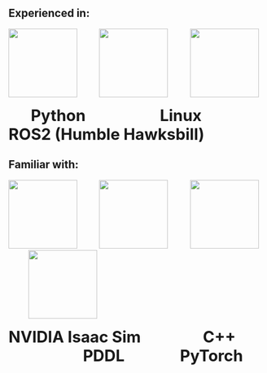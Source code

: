 ## Experienced in:
<p align="left">
  <img src="https://cdn.jsdelivr.net/gh/devicons/devicon/icons/python/python-original.svg" width="135" height="135" />
  &nbsp;&nbsp;&nbsp;&nbsp;&nbsp;&nbsp;&nbsp;&nbsp;&nbsp;
  <img src="https://upload.wikimedia.org/wikipedia/commons/3/35/Tux.svg" width="135" height="135" />
  &nbsp;&nbsp;&nbsp;&nbsp;&nbsp;&nbsp;&nbsp;&nbsp;&nbsp;
  <img src="https://us1.discourse-cdn.com/flex022/uploads/ros/original/2X/e/e2b80a2e45b12a397dbfebddb3abe92a1b4ce921.png" width="135" height="135" />
</p>
<p align="left">
  <span style="font-size: 2.2em; font-weight: bold;">&nbsp;&nbsp;&nbsp;&nbsp;&nbsp;&nbsp;Python</span>
  &nbsp;&nbsp;&nbsp;&nbsp;&nbsp;&nbsp;&nbsp;&nbsp;&nbsp;&nbsp;&nbsp;&nbsp;&nbsp;&nbsp;&nbsp;&nbsp;&nbsp;&nbsp;&nbsp;&nbsp;&nbsp;&nbsp;&nbsp;&nbsp;
  <span style="font-size: 2.2em; font-weight: bold;">&nbsp;&nbsp;&nbsp;&nbsp;&nbsp;&nbsp;Linux</span>
  &nbsp;&nbsp;&nbsp;&nbsp;&nbsp;&nbsp;&nbsp;&nbsp;&nbsp;&nbsp;&nbsp;&nbsp;&nbsp;&nbsp;&nbsp;&nbsp;&nbsp;&nbsp;&nbsp;&nbsp;
  <span style="font-size: 2.2em; font-weight: bold;">ROS2 (Humble Hawksbill)</span>
</p>

## Familiar with:
<p align="left">
  <img src="https://assets.nvidiagrid.net/ngc/logos/Isaac.png" width="135" height="135" />
  &nbsp;&nbsp;&nbsp;&nbsp;&nbsp;&nbsp;&nbsp;&nbsp;&nbsp;
  <img src="https://cdn.jsdelivr.net/gh/devicons/devicon/icons/cplusplus/cplusplus-original.svg" width="135" height="135" />
  &nbsp;&nbsp;&nbsp;&nbsp;&nbsp;&nbsp;&nbsp;&nbsp;&nbsp;
  <img src="https://www.svgrepo.com/show/373957/pddl.svg" width="135" height="135" />
  &nbsp;&nbsp;&nbsp;&nbsp;&nbsp;&nbsp;&nbsp;&nbsp;&nbsp;
  <img src="https://www.pikpng.com/pngl/m/297-2979964_pytorch-first-step-pytorch-logo-png-clipart.png" width="135" height="135" />
</p>
<p align="left">
  <span style="font-size: 2.2em; font-weight: bold;">NVIDIA Isaac Sim</span>
  &nbsp;&nbsp;&nbsp;&nbsp;&nbsp;&nbsp;&nbsp;&nbsp;&nbsp;&nbsp;&nbsp;&nbsp;&nbsp;&nbsp;&nbsp;&nbsp;
  <span style="font-size: 2.2em; font-weight: bold;">&nbsp;&nbsp;&nbsp;&nbsp;&nbsp;&nbsp;&nbsp;C++</span>
  &nbsp;&nbsp;&nbsp;&nbsp;&nbsp;&nbsp;&nbsp;&nbsp;&nbsp;&nbsp;&nbsp;&nbsp;&nbsp;&nbsp;&nbsp;&nbsp;&nbsp;&nbsp;&nbsp;&nbsp;&nbsp;&nbsp;&nbsp;&nbsp;&nbsp;
  <span style="font-size: 2.2em; font-weight: bold;">&nbsp;&nbsp;&nbsp;&nbsp;&nbsp;&nbsp;PDDL</span>
  &nbsp;&nbsp;&nbsp;&nbsp;&nbsp;&nbsp;&nbsp;&nbsp;&nbsp;&nbsp;&nbsp;&nbsp;&nbsp;&nbsp;&nbsp;&nbsp;&nbsp;&nbsp;&nbsp;&nbsp;&nbsp;&nbsp;
  <span style="font-size: 2.2em; font-weight: bold;">&nbsp;&nbsp;PyTorch</span>
</p>
<!--
**Matero952/Matero952** is a ✨ _special_ ✨ repository because its `README.md` (this file) appears on your GitHub profile.

Here are some ideas to get you started:

- 🔭 I’m currently working on ...
- 🌱 I’m currently learning ...
- 👯 I’m looking to collaborate on ...
- 🤔 I’m looking for help with ...
- 💬 Ask me about ...
- 📫 How to reach me: ...
- 😄 Pronouns: ...
- ⚡ Fun fact: ...
-->
